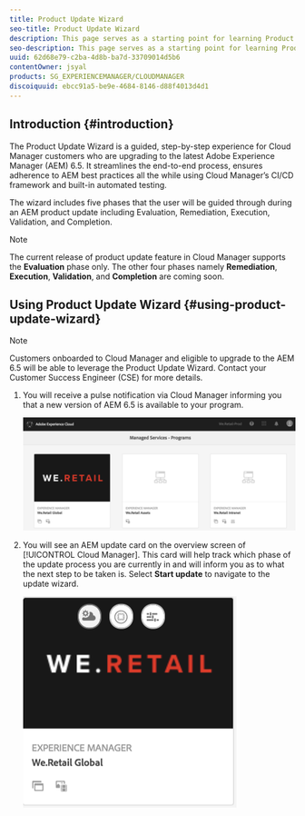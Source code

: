 ```yaml
---
title: Product Update Wizard
seo-title: Product Update Wizard
description: This page serves as a starting point for learning Product Update Wizard. 
seo-description: This page serves as a starting point for learning Product Update Wizard. 
uuid: 62d68e79-c2ba-4d8b-ba7d-33709014d5b6
contentOwner: jsyal
products: SG_EXPERIENCEMANAGER/CLOUDMANAGER
discoiquuid: ebcc91a5-be9e-4684-8146-d88f4013d4d1
---
```


## Introduction {#introduction}

The Product Update Wizard is a guided, step-by-step experience for Cloud Manager customers who are upgrading to the latest Adobe Experience Manager (AEM) 6.5. It streamlines the end-to-end process, ensures adherence to AEM best practices all the while using Cloud Manager’s CI/CD framework and built-in automated testing.

The wizard includes five phases that the user will be guided through during an AEM product update including Evaluation, Remediation, Execution, Validation, and Completion. 

>[!NOTE]
   >The current release of product update feature in Cloud Manager supports the **Evaluation** phase only. The other four phases namely **Remediation**, **Execution**, **Validation**, and **Completion** are coming soon.


## Using Product Update Wizard {#using-product-update-wizard}

>[!NOTE]
   >Customers onboarded to Cloud Manager and eligible to upgrade to the AEM 6.5 will be able to leverage the Product Update Wizard. Contact your Customer Success Engineer (CSE) for more details.

1. You will receive a pulse notification via Cloud Manager informing you that a new version of AEM 6.5 is available to your program.

   ![](assets/screen_shot_2018-06-04at120643pm.png)

1. You will see an AEM update card on the overview screen of [!UICONTROL Cloud Manager]. This card will help track which phase of the update process you are currently in and will inform you as to what the next step to be taken is. Select **Start update** to navigate to the update wizard.

   ![](assets/screen_shot_2018-06-04at12611pm.png)
